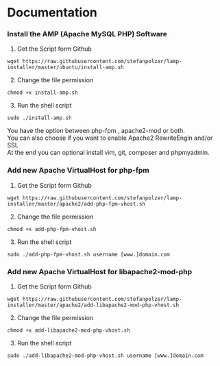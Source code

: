 # Documentation
### Install the AMP (Apache MySQL PHP) Software
1) Get the Script form Github
```
wget https://raw.githubusercontent.com/stefanpolzer/lamp-installer/master/ubuntu/install-amp.sh
```
2) Change the file permission
```
chmod +x install-amp.sh
```
3) Run the shell script
```
sudo ./install-amp.sh
```
You have the option between php-fpm , apache2-mod or both.  
You can also choose if you want to enable Apache2 RewriteEngin and/or SSL  
At the end you can optional install vim, git, composer and phpmyadmin.  

### Add new Apache VirtualHost for php-fpm
1) Get the Script form Github
```
wget https://raw.githubusercontent.com/stefanpolzer/lamp-installer/master/apache2/add-php-fpm-vhost.sh
```
2) Change the file permission
```
chmod +x add-php-fpm-vhost.sh
```
3) Run the shell script
```
sudo ./add-php-fpm-vhost.sh username [www.]domain.com
```

### Add new Apache VirtualHost for libapache2-mod-php
1) Get the Script form Github
```
wget https://raw.githubusercontent.com/stefanpolzer/lamp-installer/master/apache2/add-libapache2-mod-php-vhost.sh
```
2) Change the file permission
```
chmod +x add-libapache2-mod-php-vhost.sh
```
3) Run the shell script
```
sudo ./add-libapache2-mod-php-vhost.sh username [www.]domain.com
```
